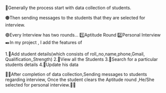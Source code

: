 🔵Generally the process start with data collection of students.

🟠Then sending messages to the students that they are selected for interview.

🟣Every Interview has two rounds...
1️⃣Aptitude Round
2️⃣Personal Interview
✒️In my project , I add the features of

1.🔸Add student details(which consists of roll_no,name,phone,Gmail, Qualification_Strength)
2.🔸View all the Students
3.🔸Search for a particular students details
4.🔸Update his data

🔅🔅After completion of data collection,Sending messages to students regarding interview, Once the student clears the Aptitude round ,He/She selected for personal interview.🔅🔅

